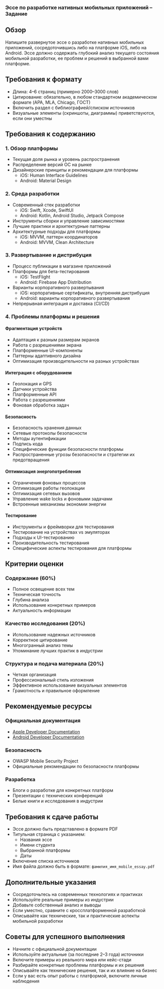 ### Эссе по разработке нативных мобильных приложений – Задание

## Обзор

Напишите развернутое эссе о разработке нативных мобильных приложений, сосредоточившись либо на платформе iOS, либо на Android. Эссе должно содержать глубокий анализ текущего состояния мобильной разработки, ее проблем и решений в выбранной вами платформе.

## Требования к формату

- Длина: 4–6 страниц (примерно 2000–3000 слов)
- Цитирование: обязательно, в любом стандартном академическом формате (APA, MLA, Chicago, ГОСТ)
- Включить раздел с библиографией/списком источников
- Визуальные элементы (скриншоты, диаграммы) приветствуются, если они уместны

## Требования к содержанию

### 1. Обзор платформы

- Текущая доля рынка и уровень распространения
- Распределение версий ОС на рынке
- Дизайнерские принципы и рекомендации для платформы
    - iOS: Human Interface Guidelines
    - Android: Material Design

### 2. Среда разработки

- Современный стек разработки
    - iOS: Swift, Xcode, SwiftUI
    - Android: Kotlin, Android Studio, Jetpack Compose
- Инструменты сборки и управление зависимостями
- Лучшие практики и архитектурные паттерны
- Архитектурные подходы для платформы
    - iOS: MVVM, паттерн координаторов
    - Android: MVVM, Clean Architecture

### 3. Развертывание и дистрибуция

- Процесс публикации в магазине приложений
- Платформы для бета-тестирования
    - iOS: TestFlight
    - Android: Firebase App Distribution
- Варианты корпоративного развертывания
    - iOS: корпоративные сертификаты, внутренняя дистрибуция
    - Android: варианты корпоративного развертывания
- Непрерывная интеграция и доставка (CI/CD)

### 4. Проблемы платформы и решения

#### Фрагментация устройств

- Адаптация к разным размерам экранов
- Работа с разрешениями экрана
- Платформенные UI-компоненты
- Паттерны адаптивного дизайна
- Оптимизация производительности на разных устройствах

#### Интеграция с оборудованием

- Геолокация и GPS
- Датчики устройства
- Платформенные API
- Работа с разрешениями
- Фоновая обработка задач

#### Безопасность

- Безопасность хранения данных
- Сетевые протоколы безопасности
- Методы аутентификации
- Подпись кода
- Специфические функции безопасности платформы
- Распространенные угрозы безопасности и стратегии их предотвращения

#### Оптимизация энергопотребления

- Ограничения фоновых процессов
- Оптимизация работы геолокации
- Оптимизация сетевых вызовов
- Управление wake locks и фоновыми задачами
- Встроенные механизмы экономии энергии

#### Тестирование

- Инструменты и фреймворки для тестирования
- Тестирование на устройствах vs эмуляторах
- Подходы к UI-тестированию
- Производительность тестирования
- Специфические аспекты тестирования для платформы

## Критерии оценки

### Содержание (60%)

- Полное освещение всех тем
- Техническая точность
- Глубина анализа
- Использование конкретных примеров
- Актуальность информации

### Качество исследования (20%)

- Использование надежных источников
- Корректное цитирование
- Многогранный анализ темы
- Упоминание лучших практик в индустрии

### Структура и подача материала (20%)

- Четкая организация
- Профессиональный стиль изложения
- Эффективное использование визуальных элементов
- Грамотность и правильное оформление

## Рекомендуемые ресурсы

### Официальная документация

- [Apple Developer Documentation](https://developer.apple.com/documentation/)
- [Android Developer Documentation](https://developer.android.com/docs)

### Безопасность

- OWASP Mobile Security Project
- Официальные рекомендации по безопасности платформы

### Разработка

- Блоги о разработке для конкретных платформ
- Презентации с технических конференций
- Белые книги и исследования в индустрии

## Требования к сдаче работы

- Эссе должно быть представлено в формате PDF
- Титульная страница с указанием:
    - Названия эссе
    - Имени студента
    - Выбранной платформы
    - Даты
- Включение списка источников
- Имя файла должно быть в формате: `фамилия_имя_mobile_essay.pdf`

## Дополнительные указания

- Сосредоточьтесь на современных технологиях и практиках
- Используйте реальные примеры из индустрии
- Добавьте собственный анализ и выводы
- Если уместно, сравните с кроссплатформенной разработкой
- Описывайте как технические, так и практические аспекты мобильной разработки

## Советы для успешного выполнения

- Начните с официальной документации
- Используйте актуальные (за последние 2–3 года) источники
- Включите примеры из реального мира или кейс-стади
- Разбирайте конкретные проблемы платформы и их решения
- Описывайте как технические решения, так и их влияние на бизнес
- Если у вас есть опыт работы с платформой, включите личные наблюдения
